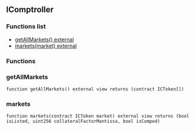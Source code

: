 
## IComptroller

### Functions list
- [getAllMarkets() external](#getallmarkets)
- [markets(market) external](#markets)

### Functions
### getAllMarkets

```solidity
function getAllMarkets() external view returns (contract ICToken[])
```

### markets

```solidity
function markets(contract ICToken market) external view returns (bool isListed, uint256 collateralFactorMantissa, bool isComped)
```

